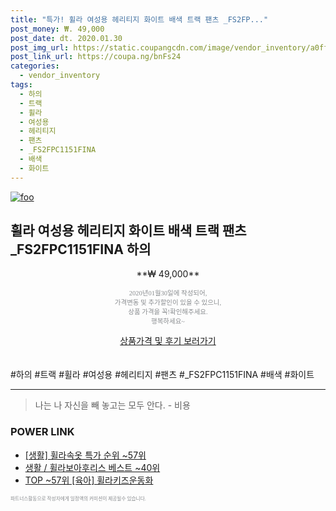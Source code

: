 ```yaml
--- 
title: "특가! 휠라 여성용 헤리티지 화이트 배색 트랙 팬츠 _FS2FP..." 
post_money: ₩. 49,000 
post_date: dt. 2020.01.30 
post_img_url: https://static.coupangcdn.com/image/vendor_inventory/a0ff/2a9818ec53cf950099d451d0e45d2f1f4a05f9cf9b3077bf1e4a7bc14395.jpg 
post_link_url: https://coupa.ng/bnFs24 
categories: 
  - vendor_inventory 
tags: 
  - 하의 
  - 트랙 
  - 휠라 
  - 여성용 
  - 헤리티지 
  - 팬츠 
  - _FS2FPC1151FINA 
  - 배색 
  - 화이트 
--- 
```

[![foo](https://static.coupangcdn.com/image/vendor_inventory/a0ff/2a9818ec53cf950099d451d0e45d2f1f4a05f9cf9b3077bf1e4a7bc14395.jpg)](https://coupa.ng/bnFs24) 

## 휠라 여성용 헤리티지 화이트 배색 트랙 팬츠 _FS2FPC1151FINA 하의 
<p style="text-align: center;">**₩ 49,000**</p> 
<p style="text-align: center;"><span style="color: #898c8f; font-family: Georgia,Times,serif; font-size: 0.75em;">2020년01월30일에 작성되어, <br>가격변동 및 추가할인이 있을 수 있으니,<br> 상품 가격을 꼭!확인해주세요.<br>행복하세요~</span> 
</p>	 
<div markdown="0" style="text-align: center;"><a href="https://coupa.ng/bnFs24" class="btn btn--success">상품가격 및 후기 보러가기</a></div> 
<br><br> 
  #하의 #트랙 #휠라 #여성용 #헤리티지 #팬츠 #_FS2FPC1151FINA #배색 #화이트 
<hr> 

> 나는 나 자신을 빼 놓고는 모두 안다. - 비용 


### POWER LINK

* <a href="https://blog.naver.com/sakai111/221788402054" target="_blank"> [생활] 휠라속옷 특가 순위 ~57위</a>
* <a href="https://blog.naver.com/santokki14/221784614428" target="_blank">생활 / 휠라보아후리스 베스트 ~40위</a>
* <a href="https://blog.naver.com/fasyy4321/221780131201" target="_blank"> TOP ~57위 [육아] 휠라키즈운동화</a>

<span style="color: #898c8f; font-family: Georgia,Times,serif; font-size: 0.55em;">파트너스활동으로 작성자에게 일정액의 커미션이 제공될수 있습니다.</span> 

